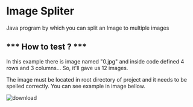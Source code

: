 # Image Spliter
Java program by which you can split an Image to multiple images



 *** How to test ? ***
 ---------------------------------------------------------------------------------------------

In this example there is image named "0.jpg" and inside code defined 4 rows and 3 columns... So, it'll gave us 12 images. 

The image must be located in root directory of project and it needs to be spelled correctly.
You can see example in image bellow.

![download](https://user-images.githubusercontent.com/24499407/58244179-63ffa780-7d52-11e9-9ec2-30eb8938e90f.png)




